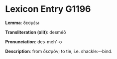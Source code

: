 # Lexicon Entry G1196

**Lemma**: δεσμέω

**Transliteration (xlit)**: desméō

**Pronunciation**: des-meh'-o

**Description**:
from δεσμόν; to tie, i.e. shackle:--bind.
